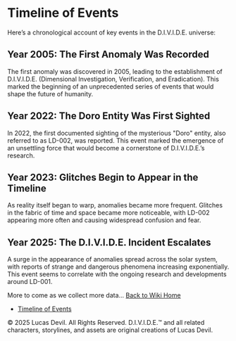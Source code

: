 # Timeline of Events

Here’s a chronological account of key events in the D.I.V.I.D.E. universe:

## Year 2005: The First Anomaly Was Recorded
The first anomaly was discovered in 2005, leading to the establishment of D.I.V.I.D.E. (Dimensional Investigation, Verification, and Eradication). This marked the beginning of an unprecedented series of events that would shape the future of humanity.

## Year 2022: The Doro Entity Was First Sighted
In 2022, the first documented sighting of the mysterious "Doro" entity, also referred to as LD-002, was reported. This event marked the emergence of an unsettling force that would become a cornerstone of D.I.V.I.D.E.’s research.

## Year 2023: Glitches Begin to Appear in the Timeline
As reality itself began to warp, anomalies became more frequent. Glitches in the fabric of time and space became more noticeable, with LD-002 appearing more often and causing widespread confusion and fear.

## Year 2025: The D.I.V.I.D.E. Incident Escalates
A surge in the appearance of anomalies spread across the solar system, with reports of strange and dangerous phenomena increasing exponentially. This event seems to correlate with the ongoing research and developments around LD-001.

More to come as we collect more data...
[Back to Wiki Home](index.md)
- [Timeline of Events](/docs/timeline.md)











© 2025 Lucas Devil. All Rights Reserved.
D.I.V.I.D.E.™ and all related characters, storylines, and assets are original creations of Lucas Devil.
